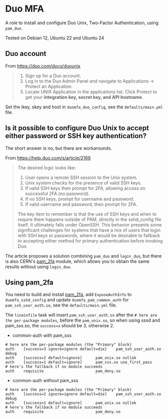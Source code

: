 # Duo MFA

A role to install and configure Duo Unix, Two-Factor Authentication, using `pam_duo`.

Tested on Debian 12, Ubuntu 22 and Ubuntu 24


## Duo account

From https://duo.com/docs/duounix

> 1. Sign up for a Duo account.
> 2. Log in to the Duo Admin Panel and navigate to Applications -> Protect an Application.
> 3. Locate UNIX Application in the applications list. Click Protect to get your **integration key, secret key, and API hostname**.

Set the ikey, skey and host in `duomfa_duo_config`, see the `defaults/main.yml` file.


## Is it possible to configure Duo Unix to accept either password or SSH key authentication?

The short answer is no, but there are workarounds.

From https://help.duo.com/s/article/2169

> The desired logic looks like:
> 
> 1. User opens a remote SSH session to the Unix system.
> 2. Unix system checks for the presence of valid SSH keys.
> 3. If valid SSH keys then prompt for 2FA, allowing access on successful 2FA (no password).
> 4. If no SSH keys, prompt for username and password.
> 5. If valid username and password, then prompt for 2FA.
> 
> The key item to remember is that the use of SSH keys and when to require them happens outside of PAM, directly in the sshd_config file itself. It ultimately falls under OpenSSH. This behavior presents some significant challenges for systems that have a mix of users that login with SSH keys or passwords, where it would be desirable to fallback to accepting either method for primary authentication before invoking Duo.

The article proposes a solution combining `pam_duo` and `login_duo`, but there is also CERN's [pam_2fa](https://github.com/CERN-CERT/pam_2fa/) module, which allows you to obtain the same results without using `login_duo`.


## Using pam_2fa

You need to build and install [pam_2fa](https://github.com/CERN-CERT/pam_2fa/), add `ExposeAuthInfo` to `duomfa_sshd_config` and update `duomfa_pam_common_auth` for `pam_ssh_user_auth.so`, see the `defaults/main.yml` file.

The `lineinfile` task will insert `pam_ssh_user_auth.so` after the `# here are the per-package modules`, before the `pam_unix.so`, so when using sssd and pam_sss.so, the `success=x` should be 3, otherwise 2.

- common-auth with pam_sss
```
# here are the per-package modules (the "Primary" block)
auth    [success=3 ignore=ignore default=die]    pam_ssh_user_auth.so debug
auth    [success=2 default=ignore]      pam_unix.so nullok
auth    [success=1 default=ignore]      pam_sss.so use_first_pass
# here's the fallback if no module succeeds
auth    requisite                       pam_deny.so
```

- common-auth without pam_sss
```
# here are the per-package modules (the "Primary" block)
auth    [success=2 ignore=ignore default=die]    pam_ssh_user_auth.so debug
auth    [success=1 default=ignore]      pam_unix.so nullok
# here's the fallback if no module succeeds
auth    requisite                       pam_deny.so
```
